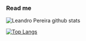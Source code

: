 ### Read me 
![Leandro Pereira github stats](https://github-readme-stats.vercel.app/api?username=leandroluizpereira&count_private=true&show_icons=true&theme=radical)

[![Top Langs](https://github-readme-stats.vercel.app/api/top-langs/?username=leandroluizpereira&layout=compact)](https://github.com/avani17101/github-readme-stats)
